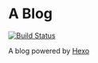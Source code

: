 # A Blog

[![Build Status](https://travis-ci.org/kongscn/blog.svg)](https://travis-ci.org/kongscn/blog)

A blog powered by [Hexo](http://hexo.io/)
